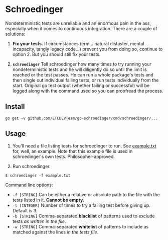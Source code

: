 # Schroedinger

Nondeterministic tests are unreliable and an enormous pain in the ass,
especially when it comes to continuous integration. There are a couple of
solutions:

1. __Fix your tests.__ If circumstances (erm... natural distaster, mental
   incapacity, tangly legacy code...) prevent you from doing so, continue to
   option 2. But you should still fix your tests.

2. __`schroedinger`__ Tell schroedinger how many times to try running your nondeterministic tests and
   he will diligently do so until the limit is reached or the test passes. He
   can run a whole package's tests and then single out individual failing tests, or
   run tests individually from the start. Original go test output (whether
   failing or successful) will be logged along with the command used so you can
   proofread the process.

## Install

```
go get -v github.com/ETCDEVTeam/go-schroedinger/cmd/schroedinger/...
```

## Usage

1. You'll need a file listing tests for schroedinger to run. See
   [example.txt](./example.txt) for, well, an example. Note that this example file is used in schroedinger's own tests. Philosopher-approved.

2. Run schroedinger.

```
$ schroedinger -f example.txt
```

Command line options:

- `-f [STRING]` Can be either a relative or absolute path to the file with the
  tests listed in it. __Cannot be empty.__
- `-t [INTEGER]` Number of times to try a failing test before giving up.
  Default is 3.
- `-b [STRING]` Comma-separated __blacklist__ of patterns used to exclude tests _as written in the file_.
- `-w [STRING]` Comma-separated __whitelist__ of patterns to include as matched
  against the lines _in the tests file_.

